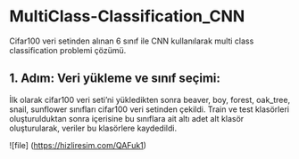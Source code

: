 # MultiClass-Classification_CNN
Cifar100 veri setinden alınan 6 sınıf ile CNN kullanılarak multi class classification problemi çözümü.

## 1. Adım: Veri yükleme ve sınıf seçimi:
İlk olarak cifar100 veri seti’ni yükledikten sonra beaver, boy, forest, oak_tree, snail, sunflower sınıfları cifar100 veri setinden çekildi. Train ve test klasörleri oluşturulduktan sonra içerisine bu sınıflara ait altı adet alt klasör oluşturularak, veriler bu klasörlere kaydedildi. 

![file] (https://hizliresim.com/QAFuk1)


